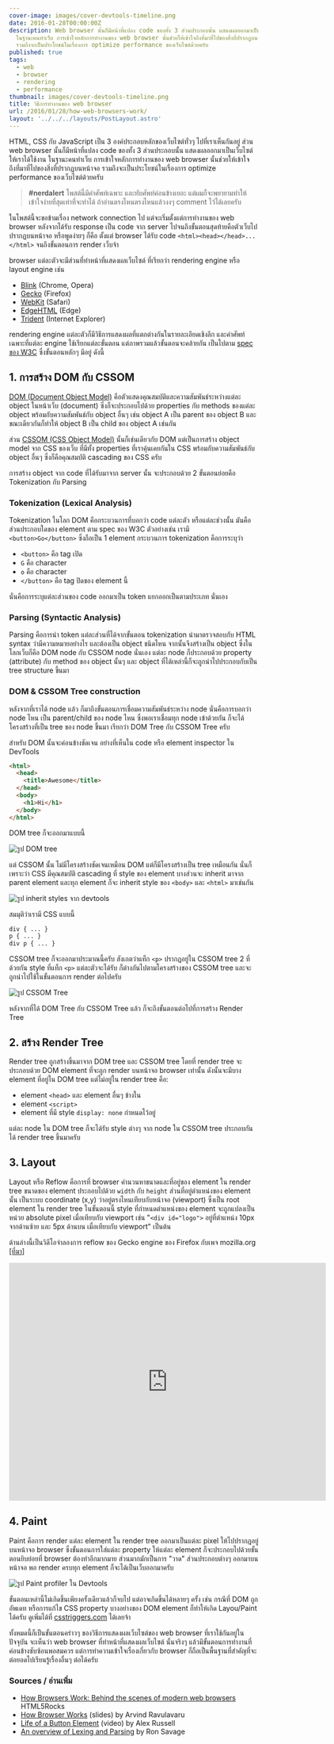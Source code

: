 ```yaml
---
cover-image: images/cover-devtools-timeline.png
date: 2016-01-28T00:00:00Z
description: Web browser นั้นก็มีหน้าที่แปลง code ของทั้ง 3 ส่วนประกอบนั้น แสดงผลออกมาเป็นเว็บไซต์ให้เราได้ใช้งาน
  ในฐานะคนทำเว็บ การเข้าใจหลักการทำงานของ web browser นั้นช่วยให้เข้าใจถึงที่มาที่ไปของสิ่งที่ปรากฏบนหน้าจอ
  รวมถึงจะเป็นประโยชน์ในเรื่องการ optimize performance ของเว็บไซต์ด้วยครับ
published: true
tags:
  - web
  - browser
  - rendering
  - performance
thumbnail: images/cover-devtools-timeline.png
title: วิธีการทำงานของ web browser
url: /2016/01/28/how-web-browsers-work/
layout: '../../../layouts/PostLayout.astro'
---
```


HTML, CSS กับ JavaScript เป็น 3 องค์ประกอบหลักของเว็บไซต์ทั่วๆ ไปที่เราเห็นกันอยู่
ส่วน web browser นั้นก็มีหน้าที่แปลง code ของทั้ง 3 ส่วนประกอบนั้น แสดงผลออกมาเป็นเว็บไซต์ให้เราได้ใช้งาน
ในฐานะคนทำเว็บ การเข้าใจหลักการทำงานของ web browser นั้นช่วยให้เข้าใจถึงที่มาที่ไปของสิ่งที่ปรากฏบนหน้าจอ
รวมถึงจะเป็นประโยชน์ในเรื่องการ optimize performance ของเว็บไซต์ด้วยครับ

> **#nerdalert** โพสต์นี้มีคำศัพท์เฉพาะ และทับศัพท์ค่อนข้างเยอะ แต่ผมก็จะพยายามทำให้เข้าใจง่ายที่สุดเท่าที่จะทำได้ ถ้าอ่านตรงไหนตรงไหนแล้วงงๆ comment ไว้ได้เลยครับ

ในโพสต์นี้จะขอข้ามเรื่อง network connection ไป แต่จะเริ่มตั้งแต่การทำงานของ web browser
หลังจากได้รับ response เป็น code จาก server ไปจนถึงขั้นตอนสุดท้ายคือตัวเว็บไปปรากฏบนหน้าจอ
หรือพูดง่ายๆ ก็คือ ตั้งแต่ browser ได้รับ code `<html><head></head>...</html>` จนถึงขั้นตอนการ render เว็บจ้า

browser แต่ละตัวจะมีส่วนที่ทำหน้าที่แสดงผลเว็บไซต์ ที่เรียกว่า rendering engine หรือ layout engine
เช่น

- [Blink](https://www.chromium.org/blink) (Chrome, Opera)
- [Gecko](https://developer.mozilla.org/en-US/docs/Mozilla/Gecko) (Firefox)
- [WebKit](https://webkit.org/) (Safari)
- [EdgeHTML](https://en.wikipedia.org/wiki/EdgeHTML) (Edge)
- [Trident](https://en.wikipedia.org/wiki/Trident_(layout_engine)) (Internet Explorer)

rendering engine แต่ละตัวก็มีวิธีการแสดงผลที่แตกต่างกันในรายละเอียดเชิงลึก และคำศัพท์เฉพาะที่แต่ละ engine ใช้เรียกแต่ละขั้นตอน
แต่ภาพรวมแล้วขั้นตอนจะคล้ายกัน เป็นไปตาม [spec ของ W3C](https://www.w3.org/TR/html5/infrastructure.html#infrastructure) ซึ่งขั้นตอนหลักๆ มีอยู่ ดังนี้

## 1. การสร้าง DOM กับ CSSOM

[DOM (Document Object Model)](https://www.w3.org/TR/dom/) คือตัวแสดงคุณสมบัติและความสัมพันธ์ระหว่างแต่ละ object ในหน้าเว็บ (document)
ซึ่งก็จะประกอบไปด้วย properties กับ methods ของแต่ละ object พร้อมกับความสัมพันธ์กับ object อื่นๆ
เช่น object A เป็น parent ของ object B และขณะเดียวกันก็ทำให้ object B เป็น child ของ object A เช่นกัน

ส่วน [CSSOM (CSS Object Model)](https://www.w3.org/TR/cssom/) นั้นก็เช่นเดียวกับ DOM แต่เป็นการสร้าง object model จาก CSS ของเว็บ
ที่มีทั้ง properties ที่เราคุ้นเคยกันใน CSS พร้อมกับความสัมพันธ์กับ object อื่นๆ ซึ่งก็คือคุณสมบัติ cascading ของ CSS ครับ

การสร้าง object จาก code ที่ได้รับมาจาก server นั้น จะประกอบด้วย 2 ขั้นตอนย่อยคือ Tokenization กับ Parsing

### Tokenization (Lexical Analysis)

Tokenization ในโลก DOM คือกระบวนการที่บอกว่า code แต่ละตัว หรือแต่ละช่วงนั้น มันคือส่วนประกอบใดของ element
ตาม spec ของ W3C ตัวอย่างเช่น เรามี `<button>Go</button>` ซึ่งถือเป็น 1 element
กระบวนการ tokenization คือการระบุว่า

  * `<button>` คือ tag เปิด
  * `G` คือ character
  * `o` คือ character
  * `</button>` คือ tag ปิดของ element นี้

นั่นคือการระบุแต่ละส่วนของ code ออกมาเป็น token แยกออกเป็นตามประเภท นั่นเอง

### Parsing (Syntactic Analysis)

Parsing คือการนำ token แต่ละส่วนที่ได้จากขั้นตอน tokenization นำมาตรวจสอบกับ HTML syntax ว่ามีความหมายอย่างไร
และต้องเป็น object ชนิดไหน จากนั้นจึงสร้างเป็น object ซึ่งในโลกเว็บก็คือ DOM node กับ CSSOM node นั่นเอง
แต่ละ node ก็ประกอบด้วย property (attribute) กับ method ของ object นั้นๆ และ object ที่ได้เหล่านี้ก็จะถูกนำไปประกอบกับเป็น
tree structure ขึ้นมา

### DOM & CSSOM Tree construction

หลังจากที่เราได้ node แล้ว ก็มาถึงขั้นตอนการเชื่อมความสัมพันธ์ระหว่าง node นั่นคือการบอกว่า
node ไหน เป็น parent/child ของ node ไหน ซึ่งพอเราเชื่อมทุก node เข้าด้วยกัน
ก็จะได้โครงสร้างที่เป็น tree ของ node ขึ้นมา เรียกว่า DOM Tree กับ CSSOM Tree ครับ

สำหรับ DOM นั้นจะค่อนข้างชัดเจน อย่างที่เห็นใน code หรือ element inspector ใน DevTools

```html
<html>
  <head>
    <title>Awesome</title>
  </head>
  <body>
    <h1>Hi</h1>
  </body>
</html>
```

DOM tree ก็จะออกมาแบบนี้

<div class="text-center">
  <img src="images/dom-tree.min.svg" alt="รูป DOM tree">
</div>

แต่ CSSOM นั้น ไม่มีโครงสร้างชัดเจนเหมือน DOM แต่ก็มีโครงสร้างเป็น tree เหมือนกัน
นั่นก็เพราะว่า CSS มีคุณสมบัติ cascading ที่ style ของ element บางส่วนจะ inherit มาจาก parent element
และทุก element ก็จะ inherit style ของ `<body>` และ `<html>` มาเช่นกัน

<div class="text-center">
  <img src="images/inherited-styles.png" alt="รูป inherit styles จาก devtools">
</div>

สมมุติว่าเรามี CSS แบบนี้

```css
div { ... }
p { ... }
div p { ... }
```

CSSOM tree ก็จะออกมาประมาณนี้ครับ สังเกตว่าแท็ก `<p>` ปรากฎอยู่ใน CSSOM tree 2 ที่ด้วยกัน
style ที่แท็ก `<p>` แต่ละตัวจะได้รับ ก็ต่างกันไปตามโครงสร้างของ CSSOM tree
และจะถูกนำไปใช้ในขั้นตอนการ render ต่อไปครับ

<div class="text-center">
  <img src="images/cssom-tree.min.svg" alt="รูป CSSOM Tree">
</div>

หลังจากที่ได้ DOM Tree กับ CSSOM Tree แล้ว ก็จะถึงขั้นตอนต่อไปที่การสร้าง Render Tree

## 2. สร้าง Render Tree

Render tree ถูกสร้างขึ้นมาจาก DOM tree และ CSSOM tree โดยที่ render tree จะประกอบด้วย
DOM element ที่จะถูก render บนหน้าจอ browser เท่านั้น ดังนั้นจะมีบาง element ที่อยู่ใน DOM tree
แต่ไม่อยู่ใน render tree คือ:

- element `<head>` และ element อื่นๆ ข้างใน
- element `<script>`
- element ที่มี style `display: none` กำหนดไว้อยู่

แต่ละ node ใน DOM tree ก็จะได้รับ style ต่างๆ จาก node ใน CSSOM tree ประกอบกันได้ render tree ขึ้นมาครับ

## 3. Layout

Layout หรือ Reflow คือการที่ browser คำนวนหาขนาดและที่อยู่ของ element ใน render tree
ขนาดของ element ประกอบไปด้วย `width` กับ `height` ส่วนที่อยู่ตำแหน่งของ element นั้น
เป็นระบบ coordinate (x,y) ว่าอยู่ตรงไหนเทียบกับหน้าจอ (viewport) ซึ่งเป็น root element ใน render tree
ในขั้นตอนนี้ style ที่กำหนดตำแหน่งของ element จะถูกแปลงเป็นหน่วย absolute pixel เมื่อเทียบกับ viewport
เช่น "`<div id="logo">` อยู่ที่ตำแหน่ง 10px จากด้านซ้าย และ 5px ด้านบน เมื่อเทียบกับ viewport" เป็นต้น

ด้านล่างนี้เป็นวิดีโอจำลองการ reflow ของ Gecko engine ของ Firefox กับเพจ mozilla.org [[ที่มา]](https://www.youtube.com/watch?v=ZTnIxIA5KGw)

<div class="text-center video-wrapper">
  <iframe width="640" height="480" src="https://www.youtube.com/embed/ZTnIxIA5KGw" frameborder="0" allowfullscreen></iframe>
</div>

## 4. Paint

Paint คือการ render แต่ละ element ใน render tree ออกมาเป็นแต่ละ pixel ให้ไปปรากฎอยู่บนหน้าจอ browser
ซึ่งขั้นตอนการใส่แต่ละ property ให้แต่ละ element ก็จะประกอบไปด้วยขั้นตอนยิบย่อยที่ browser ต้องทำอีกมากมาย
ส่วนมากมักเป็นการ "วาด" ส่วนประกอบต่างๆ ออกมาบนหน้าจอ
พอ render ครบทุก element ก็จะได้เป็นเว็บออกมาครับ

<div class="text-center">
  <img src="images/paint-profiler.png" alt="รูป Paint profiler ใน Devtools">
</div>

ขั้นตอนเหล่านี้ไม่เกิดขึ้นเพียงครั้งเดียวแล้วก็จบไป แต่อาจเกิดขึ้นได้หลายๆ ครั้ง เช่น กรณีที่ DOM ถูกอัพเดท
หรือการแก้ไข CSS property บางอย่างของ DOM element ก็ทำให้เกิด Layou/Paint ได้ครับ
ดูเพิ่มได้ที่ [csstriggers.com](https://csstriggers.com/) ได้เลยจ้า

ทั้งหมดนี้ก็เป็นขั้นตอนคร่าวๆ ของวิธีการแสดงผลเว็บไซต์ของ web browser ที่เราใช้กันอยู่ในปัจจุบัน
จะเห็นว่า web browser ที่ทำหน้าที่แสดงผลเว็บไซต์ นั้นจริงๆ แล้วมีขั้นตอนการทำงานที่ค่อนข้างซับซ้อนพอสมควร
แต่การทำความเข้าใจเรื่องเกี่ยวกับ browser ก็ถือเป็นพื้นฐานที่สำคัญที่จะต่อยอดไปเรียนรู้เรื่องอื่นๆ ต่อได้ครับ

### Sources / อ่านเพิ่ม

- [How Browsers Work: Behind the scenes of modern web browsers](https://www.html5rocks.com/en/tutorials/internals/howbrowserswork/) HTML5Rocks
- [How Browser Works](https://arvindr21.github.io/howBrowserWorks) (slides) by Arvind Ravulavaru
- [Life of a Button Element](https://vimeo.com/32364192) (video) by Alex Russell
- [An overview of Lexing and Parsing](https://www.perl.com/pub/2012/10/an-overview-of-lexing-and-parsing.html) by Ron Savage

